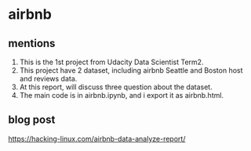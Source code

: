 #   airbnb
##   mentions

1.   This is the 1st project from Udacity Data Scientist Term2.
2.   This project have 2 dataset, including airbnb Seattle and Boston host and reviews data.
3.   At this report, will discuss three question about the dataset.
4.   The main code is in airbnb.ipynb, and i export it as airbnb.html.

##   blog post
<a href='https://hacking-linux.com/airbnb-data-analyze-report/'>https://hacking-linux.com/airbnb-data-analyze-report/</a>
